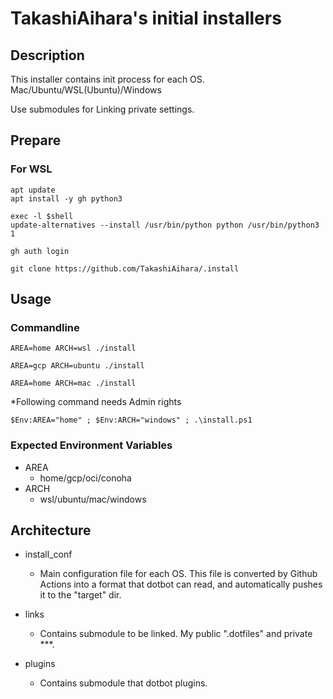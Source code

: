 # TakashiAihara's initial installers

## Description

This installer contains init process for each OS. Mac/Ubuntu/WSL(Ubuntu)/Windows

Use submodules for Linking private settings.

## Prepare

### For WSL

```shell
apt update
apt install -y gh python3

exec -l $shell
update-alternatives --install /usr/bin/python python /usr/bin/python3 1

gh auth login

git clone https://github.com/TakashiAihara/.install
```

## Usage

### Commandline

```
AREA=home ARCH=wsl ./install
```

```
AREA=gcp ARCH=ubuntu ./install
```

```
AREA=home ARCH=mac ./install
```

*Following command needs Admin rights

```
$Env:AREA="home" ; $Env:ARCH="windows" ; .\install.ps1
```

### Expected Environment Variables

* AREA
  * home/gcp/oci/conoha
* ARCH
  * wsl/ubuntu/mac/windows

## Architecture

* install_conf
  * Main configuration file for each OS. This file is converted by Github Actions into a format that dotbot can read, and automatically pushes it to the "target" dir.

* links
  * Contains submodule to be linked. My public ".dotfiles" and private ***.

* plugins
  * Contains submodule that dotbot plugins.
